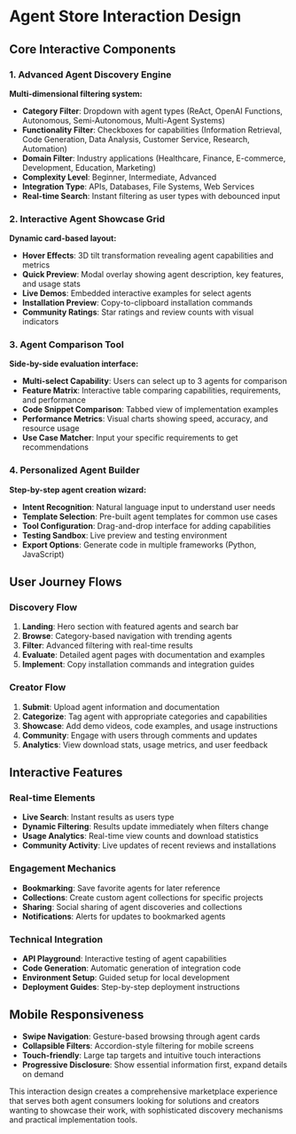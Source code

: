# Agent Store Interaction Design

## Core Interactive Components

### 1. Advanced Agent Discovery Engine
**Multi-dimensional filtering system:**
- **Category Filter**: Dropdown with agent types (ReAct, OpenAI Functions, Autonomous, Semi-Autonomous, Multi-Agent Systems)
- **Functionality Filter**: Checkboxes for capabilities (Information Retrieval, Code Generation, Data Analysis, Customer Service, Research, Automation)
- **Domain Filter**: Industry applications (Healthcare, Finance, E-commerce, Development, Education, Marketing)
- **Complexity Level**: Beginner, Intermediate, Advanced
- **Integration Type**: APIs, Databases, File Systems, Web Services
- **Real-time Search**: Instant filtering as user types with debounced input

### 2. Interactive Agent Showcase Grid
**Dynamic card-based layout:**
- **Hover Effects**: 3D tilt transformation revealing agent capabilities and metrics
- **Quick Preview**: Modal overlay showing agent description, key features, and usage stats
- **Live Demos**: Embedded interactive examples for select agents
- **Installation Preview**: Copy-to-clipboard installation commands
- **Community Ratings**: Star ratings and review counts with visual indicators

### 3. Agent Comparison Tool
**Side-by-side evaluation interface:**
- **Multi-select Capability**: Users can select up to 3 agents for comparison
- **Feature Matrix**: Interactive table comparing capabilities, requirements, and performance
- **Code Snippet Comparison**: Tabbed view of implementation examples
- **Performance Metrics**: Visual charts showing speed, accuracy, and resource usage
- **Use Case Matcher**: Input your specific requirements to get recommendations

### 4. Personalized Agent Builder
**Step-by-step agent creation wizard:**
- **Intent Recognition**: Natural language input to understand user needs
- **Template Selection**: Pre-built agent templates for common use cases
- **Tool Configuration**: Drag-and-drop interface for adding capabilities
- **Testing Sandbox**: Live preview and testing environment
- **Export Options**: Generate code in multiple frameworks (Python, JavaScript)

## User Journey Flows

### Discovery Flow
1. **Landing**: Hero section with featured agents and search bar
2. **Browse**: Category-based navigation with trending agents
3. **Filter**: Advanced filtering with real-time results
4. **Evaluate**: Detailed agent pages with documentation and examples
5. **Implement**: Copy installation commands and integration guides

### Creator Flow
1. **Submit**: Upload agent information and documentation
2. **Categorize**: Tag agent with appropriate categories and capabilities
3. **Showcase**: Add demo videos, code examples, and usage instructions
4. **Community**: Engage with users through comments and updates
5. **Analytics**: View download stats, usage metrics, and user feedback

## Interactive Features

### Real-time Elements
- **Live Search**: Instant results as users type
- **Dynamic Filtering**: Results update immediately when filters change
- **Usage Analytics**: Real-time view counts and download statistics
- **Community Activity**: Live updates of recent reviews and installations

### Engagement Mechanics
- **Bookmarking**: Save favorite agents for later reference
- **Collections**: Create custom agent collections for specific projects
- **Sharing**: Social sharing of agent discoveries and collections
- **Notifications**: Alerts for updates to bookmarked agents

### Technical Integration
- **API Playground**: Interactive testing of agent capabilities
- **Code Generation**: Automatic generation of integration code
- **Environment Setup**: Guided setup for local development
- **Deployment Guides**: Step-by-step deployment instructions

## Mobile Responsiveness
- **Swipe Navigation**: Gesture-based browsing through agent cards
- **Collapsible Filters**: Accordion-style filtering for mobile screens
- **Touch-friendly**: Large tap targets and intuitive touch interactions
- **Progressive Disclosure**: Show essential information first, expand details on demand

This interaction design creates a comprehensive marketplace experience that serves both agent consumers looking for solutions and creators wanting to showcase their work, with sophisticated discovery mechanisms and practical implementation tools.